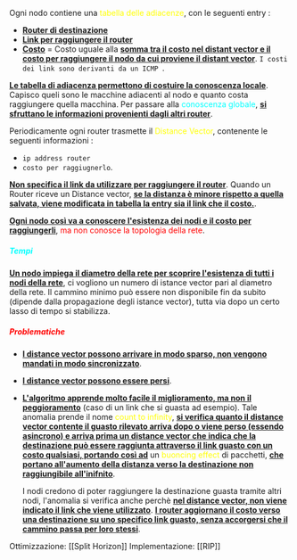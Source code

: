 Ogni nodo contiene una <span style=color:yellow>tabella delle adiacenze</span>, con le seguenti entry : 
- <b><u>Router di destinazione</u></b>
- <b><u>Link per raggiungere il router</u></b> 
- <b><u>Costo</u></b> = Costo uguale alla <b><u>somma tra il costo nel distant vector e il costo per raggiungere il nodo da cui proviene il distant vector</u></b>.  `I costi dei link sono derivanti da un ICMP `.

<b><u>Le tabella di adiacenza permettono di costuire la conoscenza locale</u></b>. Capisco queli sono le macchine adiacenti al nodo e quanto costa raggiungere quella macchina. 
Per passare alla <span style=color:cyan>conoscenza globale</span>, <b><u>si sfruttano le informazioni provenienti dagli altri router</u></b>. 

Periodicamente ogni router trasmette il <span style=color:yellow>Distance Vector</span>, contenente le seguenti informazioni :
- `ip address router`
- `costo per raggiugnerlo`.

<b><u>Non specifica il link da utilizzare per raggiungere il router</u></b>.
Quando un Router riceve un Distance vector, <b><u>se la distanza è minore rispetto a quella salvata, viene modificata in tabella la entry sia il link che il costo.</u></b>.

<b><u>Ogni nodo così va a conoscere l'esistenza dei nodi e il costo per raggiungerli</u></b>, <span style=color:red>ma non conosce la topologia della rete</span>. 

<h5 style=color:cyan>Tempi</h5>
  <b><u>Un nodo impiega il diametro della rete per scoprire l'esistenza di tutti i nodi della rete</u></b>, ci vogliono un numero di istance vector pari al diametro della rete. Il cammino minimo può essere non disponibile fin da subito (dipende dalla propagazione degli istance vector), tutta via dopo un certo lasso di tempo si stabilizza. 

<h5 style=color:red>Problematiche</h5>

- <b><u>I distance vector possono arrivare in modo sparso, non vengono mandati in modo sincronizzato</u></b>. 

- <b><u>I distance vector possono essere persi</u></b>. 

- <b><u>L'algoritmo apprende molto facile il miglioramento, ma non il peggioramento</u></b> (caso di un link che si guasta ad esempio). Tale anomalia prende il nome <span style=color:yellow>count to infinity</span>, <b><u>si verifica quanto il distance vector contente il guasto rilevato arriva dopo o viene perso (essendo asincrono) e arriva prima un distance vector che indica che la destinazione può essere raggiunta attraverso il link guasto con un costo qualsiasi, portando così ad</u></b> un <span style=color:yellow>buoncing effect</span> di pacchetti, <b><u>che portano all'aumento della distanza verso la destinazione non raggiungibile  all'inifnito</u></b>.
  
  I nodi credono di poter raggiungere la destinazione guasta tramite altri nodi, l'anomalia si verifica anche perchè <b><u>nel distance vector, non viene indicato il link che viene utilizzato</u></b>. <b><u>I router aggiornano il costo verso una destinazione su uno specifico link guasto, senza accorgersi che il cammino passa per loro stessi</u></b>. 

Ottimizzazione: [[Split Horizon]]
Implementazione: [[RIP]]
